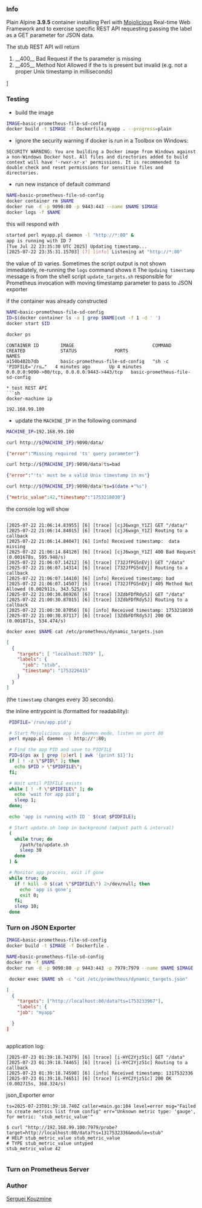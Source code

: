 ### Info

Plain Alpine __3.9.5__ container installing Perl with [Mojolicious](https://metacpan.org/pod/Mojolicious) Real-time Web Framework and 
to exercise specific REST API requesting passing the label as a GET  parameter for JSON data.


The stub REST API will return
<ol>
<li>
__400__ Bad Request if the ts parameter is missing
</li>
<li>
__405__ Method Not Allowed if the ts is present but invalid (e.g. not a proper Unix timestamp in milliseconds)
</li>
</ol>]

### Testing

* build the image
```sh
IMAGE=basic-prometheus-file-sd-config
docker build -t $IMAGE -f Dockerfile.myapp . --progress=plain
```
* ignore the security warning if docker is run in a Toolbox on Windows:
```text
SECURITY WARNING: You are building a Docker image from Windows against a non-Windows Docker host. All files and directories added to build context will have '-rwxr-xr-x' permissions. It is recommended to double check and reset permissions for sensitive files and directories.
```
* run new instance of default command

```sh
NAME=basic-prometheus-file-sd-config
docker container rm $NAME
docker run -d -p 9090:80 -p 9443:443 --name $NAME $IMAGE
docker logs -f $NAME
```

this will respond with
```sh
started perl myapp.pl daemon -l "http://*:80" &
app is running with ID 7
[Tue Jul 22 23:35:30 UTC 2025] Updating timestamp...
[2025-07-22 23:35:31.15703] [7] [info] Listening at "http://*:80"
```
the value of `ID` varies. Sometimes the script output is not shown immediately, re-running the `logs` command shows it
The `Updaing timestamp` message is from the shell script `update_targets.sh` responsible for Prometheus invocation with moving timestamp parameter to pass to JSON exporter

if the container was already constructed
```sh
NAME=basic-prometheus-file-sd-config
ID=$(docker container ls -a | grep $NAME|cut -f 1 -d ' ')
docker start $ID
```
```sh
docker ps
```
```text
CONTAINER ID        IMAGE                             COMMAND                  CREATED             STATUS              PORTS                                       NAMES
a150b402b7db        basic-prometheus-file-sd-config   "sh -c 'PIDFILE='/ru…"   4 minutes ago       Up 4 minutes        0.0.0.0:9090->80/tcp, 0.0.0.0:9443->443/tcp   basic-prometheus-file-sd-config
```

```
* test REST API
```sh
docker-machine ip
```

```text
192.168.99.100
```
* update the `MACHINE_IP` in the following command
```sh
MACHINE_IP=192.168.99.100
```
```sh
curl http://${MACHINE_IP}:9090/data/
```
```json
{"error":"Missing required 'ts' query parameter"}
```

```sh
curl http://${MACHINE_IP}:9090/data?ts=bad
```
```json
{"error":"'ts' must be a valid Unix timestamp in ms"}
```

```sh
curl http://${MACHINE_IP}:9090/data?ts=$(date +"%s")
```
```json
{"metric_value":42,"timestamp":"1753218030"}
```

the console log will show

```text

[2025-07-22 21:06:14.83955] [6] [trace] [cjJ6wxgn_Y1Z] GET "/data/"
[2025-07-22 21:06:14.84015] [6] [trace] [cjJ6wxgn_Y1Z] Routing to a callback
[2025-07-22 21:06:14.84047] [6] [info] Received timestamp:  data missing
[2025-07-22 21:06:14.84126] [6] [trace] [cjJ6wxgn_Y1Z] 400 Bad Request (0.001678s, 595.948/s)
[2025-07-22 21:06:07.14212] [6] [trace] [732JfPG5nEVj] GET "/data"
[2025-07-22 21:06:07.14314] [6] [trace] [732JfPG5nEVj] Routing to a callback
[2025-07-22 21:06:07.14410] [6] [info] Received timestamp: bad
[2025-07-22 21:06:07.14507] [6] [trace] [732JfPG5nEVj] 405 Method Not Allowed (0.002911s, 343.525/s)
[2025-07-22 21:00:30.86926] [6] [trace] [3ZdbFDfRdy5J] GET "/data"
[2025-07-22 21:00:30.87015] [6] [trace] [3ZdbFDfRdy5J] Routing to a callback
[2025-07-22 21:00:30.87056] [6] [info] Received timestamp: 1753218030
[2025-07-22 21:00:30.87117] [6] [trace] [3ZdbFDfRdy5J] 200 OK (0.001871s, 534.474/s)
```
```sh
docker exec $NAME cat /etc/prometheus/dynamic_targets.json
```
```json
[
  {
    "targets": [ "localhost:7979" ],
    "labels": {
      "job": "stub",
      "timestamp": "1753226415"
    }
  }
]
```
(the `timestamp` changes every 30 seconds).

the inline entrypoint is (formatted  for readability):

```sh
 PIDFILE='/run/app.pid';

 # Start Mojolicious app in daemon mode, listen on port 80
 perl myapp.pl daemon -l http://*:80;

 # Find the app PID and save to PIDFILE
 PID=$(ps ax | grep [p]erl | awk '{print $1}');
 if [ ! -z \"$PID\" ]; then
   echo $PID > \"$PIDFILE\";
 fi;

 # Wait until PIDFILE exists
 while [ ! -f \"$PIDFILE\" ]; do
   echo 'wait for app pid';
   sleep 1;
 done;

 echo 'app is running with ID ' $(cat $PIDFILE);

 # Start update.sh loop in background (adjust path & interval)
 (
   while true; do
     /path/to/update.sh
     sleep 30
   done
 ) &

 # Monitor app process, exit if gone
 while true; do
   if ! kill -0 $(cat \"$PIDFILE\") 2>/dev/null; then
     echo 'app is gone';
     exit 0;
   fi;
   sleep 10;
 done

```

### Turn on JSON Exporter
```sh
IMAGE=basic-prometheus-file-sd-config
docker build -t $IMAGE -f Dockerfile .
```
```sh
NAME=basic-prometheus-file-sd-config
docker rm -f $NAME
docker run -d -p 9090:80 -p 9443:443 -p 7979:7979 --name $NAME $IMAGE

```
```sh
 docker exec $NAME sh -c "cat /etc/prometheus/dynamic_targets.json"
```
```json
[
  {
    "targets": ["http://localhost:80/data?ts=1753233967"],
    "labels": {
    "job": "myapp"

  }
]

```

```sh
```
application log:
```text
[2025-07-23 01:39:18.74379] [6] [trace] [i-HYC2Yjz51c] GET "/data"
[2025-07-23 01:39:18.74465] [6] [trace] [i-HYC2Yjz51c] Routing to a callback
[2025-07-23 01:39:18.74590] [6] [info] Received timestamp: 1317532336
[2025-07-23 01:39:18.74651] [6] [trace] [i-HYC2Yjz51c] 200 OK (0.002715s, 368.324/s)
```
json_Exporter error
```text
ts=2025-07-23T01:39:18.740Z caller=main.go:104 level=error msg="Failed to create metrics list from config" err="Unknown metric type: 'gauge', for metric: 'stub_metric_value'"
```
```text
$ curl "http://192.168.99.100:7979/probe?target=http://localhost:80/data?ts=1317532336&module=stub"
# HELP stub_metric_value stub_metric_value
# TYPE stub_metric_value untyped
stub_metric_value 42


```
### Turn on Prometheus Server
### Author
[Serguei Kouzmine](kouzmine_serguei@yahoo.com)


